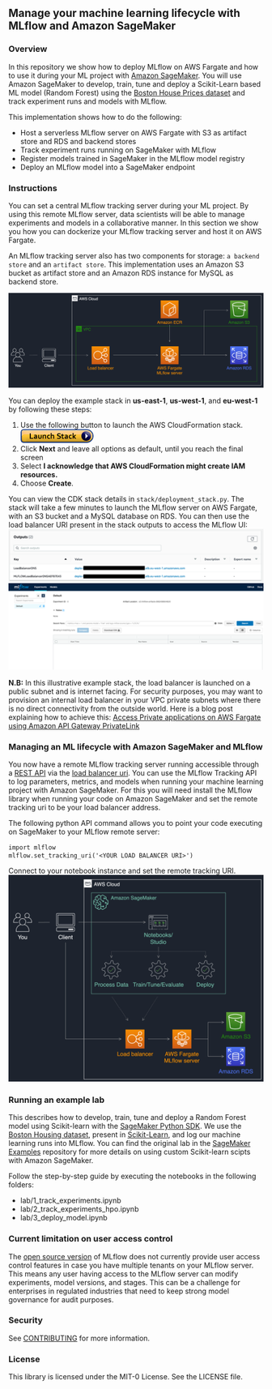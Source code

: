 ## Manage your machine learning lifecycle with MLflow and Amazon SageMaker

### Overview
In this repository we show how to deploy MLflow on AWS Fargate and how to use it during your ML project with [Amazon SageMaker](https://aws.amazon.com/sagemaker).
You will use Amazon SageMaker to develop, train, tune and deploy a Scikit-Learn based ML model (Random Forest) using the [Boston House Prices dataset](https://scikit-learn.org/stable/datasets/index.html#boston-dataset) and track experiment runs and models with MLflow.

This implementation shows how to do the following:
* Host a serverless MLflow server on AWS Fargate with S3 as artifact store and RDS and backend stores
* Track experiment runs running on SageMaker with MLflow
* Register models trained in SageMaker in the MLflow model registry
* Deploy an MLflow model into a SageMaker endpoint


### Instructions
You can set a central MLflow tracking server during your ML project. 
By using this remote MLflow server, data scientists  will be able to manage experiments and models in a collaborative manner. 
In this section we show you how you can dockerize your MLflow tracking server and host it on AWS Fargate. 

An MLflow tracking server also has two components for storage: ```a backend store``` and an ```artifact store```.
This implementation uses an Amazon S3 bucket as artifact store and an Amazon RDS instance for MySQL as backend store.

![](media/architecture-mlflow.png)

You can deploy the example stack in **us-east-1**, **us-west-1**, and **eu-west-1** by following these steps:
1. Use the following button to launch the AWS CloudFormation stack. [![button](media/cloudformation-launch-stack.png)](https://console.aws.amazon.com/cloudformation#/stacks/new?stackName=mlflow-build&templateURL=https://aws-mlops-workshop.s3-eu-west-1.amazonaws.com/content/mlflow-stack/codebuild-stack.yaml)
2. Click **Next** and leave all options as default, until you reach the final screen
3. Select **I acknowledge that AWS CloudFormation might create IAM resources.**
4. Choose **Create**.

You can view the CDK stack details in ```stack/deployment_stack.py```. 
The stack will take a few minutes to launch the MLflow server on AWS Fargate, with an S3 bucket and a MySQL database on RDS. 
You can then use the load balancer URI present in the stack outputs to access the MLflow UI:
![](media/load-balancer.png)
![](media/mlflow-ui.png)

**N.B:** In this illustrative example stack, the load balancer is launched on a public subnet and is internet facing.
For security purposes, you may want to provision an internal load balancer in your VPC private subnets where there is no direct connectivity from the outside world. 
Here is a blog post explaining how to achieve this: [Access Private applications on AWS Fargate using Amazon API Gateway PrivateLink](https://aws.amazon.com/blogs/compute/access-private-applications-on-aws-fargate-using-amazon-api-gateway-privatelink/)


### Managing an ML lifecycle with Amazon SageMaker and MLflow
You now have a remote MLflow tracking server running accessible through a [REST API](https://mlflow.org/docs/latest/rest-api.html#rest-api) via the [load balancer uri](https://mlflow.org/docs/latest/quickstart.html#quickstart-logging-to-remote-server).
You can use the MLflow Tracking API to log parameters, metrics, and models when running your machine learning project with Amazon SageMaker. For this you will need install the MLflow library when running your code on Amazon SageMaker and set the remote tracking uri to be your load balancer address.

The following python API command allows you to point your code executing on SageMaker to your MLflow remote server:

```
import mlflow
mlflow.set_tracking_uri('<YOUR LOAD BALANCER URI>')
```
Connect to your notebook instance and set the remote tracking URI.
![](media/architecture-experiments.png)


### Running an example lab
This describes how to develop, train, tune and deploy a Random Forest model using Scikit-learn with the [SageMaker Python SDK](https://sagemaker.readthedocs.io/en/stable/frameworks/sklearn/using_sklearn.html).
We use the [Boston Housing dataset](https://scikit-learn.org/stable/datasets/index.html#boston-dataset), present in [Scikit-Learn](https://scikit-learn.org/stable/index.html.), and log our machine learning runs into MLflow.
You can find the original lab in the [SageMaker Examples](https://github.com/aws/amazon-sagemaker-examples/tree/fb04396d2e7ceeb135b0b0a516e54c97922ca0d8/sagemaker-python-sdk/scikit_learn_randomforest) repository for more details on using custom Scikit-learn scipts with Amazon SageMaker.

Follow the step-by-step guide by executing the notebooks in the following folders:
* lab/1_track_experiments.ipynb
* lab/2_track_experiments_hpo.ipynb
* lab/3_deploy_model.ipynb 


### Current limitation on user access control
The [open source version](https://github.com/mlflow/mlflow) of MLflow does not currently provide user access control features in case you have multiple tenants on your MLflow server. 
This means any user having access to the MLflow server can modify experiments, model versions, and stages. 
This can be a challenge for enterprises in regulated industries that need to keep strong model governance for audit purposes.


### Security
See [CONTRIBUTING](CONTRIBUTING.md#security-issue-notifications) for more information.


### License
This library is licensed under the MIT-0 License. See the LICENSE file.

